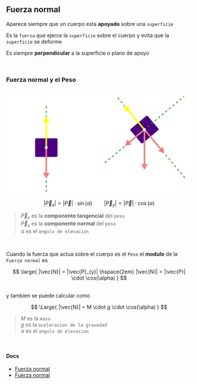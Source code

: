 ## Fuerza normal

Aparece siempre que un cuerpo esta **apoyado** sobre una `superficie` 

Es la `fuerza` que ejerce la `superficie` sobre el cuerpo y evita que la `superficie` se deforme

Es siempre **perpendicular** a la superficie o plano de apoyo

<br>

### Fuerza normal y el Peso

![alt](./fuerza-normal.lnkscape.svg)

$$
|\vec{P}_{x}| = |\vec{P}| \cdot \sin(\alpha)
\hspace{2em}
|\vec{P}_{y}| = |\vec{P}| \cdot \cos(\alpha)
$$

> $\vec{P}_{x}$ es la **componente tangencial** del `peso`
> <br>
> $\vec{P}_{y}$ es la **componente normal** del `peso`
> <br>
> $\alpha$ es el `angulo de elevacion`

<br>

Cuando la fuerza que actua sobre el cuerpo es el `Peso` el **modulo** de la `Fuerza normal` es 

$$
\large{
    |\vec{N}| = |\vec{P}_{y}|
    \hspace{2em}
    |\vec{N}| = |\vec{P}| \cdot \cos(\alpha)
}
$$

<br>
y tambien se puede calcular como

$$
\Large{
    |\vec{N}| = M \cdot g \cdot \cos(\alpha)
}
$$
> $M$ es la `masa`
> <br>
> $g$ es la `aceleracion de la gravedad`
> <br>
> $\alpha$ es el `angulo de elevacion`


<br>

#### Docs

- [Fuerza normal](https://es.wikipedia.org/wiki/Fuerza_normal)
- [Fuerza normal](https://www.fisicalab.com/apartado/fuerza-normal)